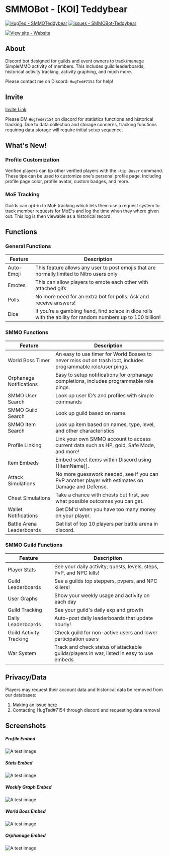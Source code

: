 # SMMOBot - [KOI] Teddybear
[![HugTed - SMMOTeddybear](https://img.shields.io/static/v1?label=HugTed&message=SMMOTeddybear&color=blue&logo=github)](https://github.com/sguo1123/SMMOBot-Teddybear/)
[![issues - SMMOBot-Teddybear](https://img.shields.io/github/issues/sguo1123/SMMOBot-Teddybear)](https://github.com/sguo1123/SMMOBot-Teddybear/issues)

[![View site - Website](https://img.shields.io/badge/View_site-GH_Pages-2ea44f?style=for-the-badge)](https://simplemmo.me/)

## About
Discord bot designed for guilds and event owners to track/manage SimpleMMO activity of members. This includes guild leaderboards, historical activity tracking, activity graphing, and much more.

Please contact me on Discord: `HugTed#7154` for help!

## Invite
[Invite Link](https://gluebear.xyz/invite)

Please DM `HugTed#7154` on discord for statistics functions and historical tracking. Due to data collection and storage concerns, tracking functions requiring data storage will require initial setup sequence.

## What's New!
### Profile Customization
Verified players can tip other verified players with the `~tip @user` command. These tips can be used to customize one's personal profile page. Including profile page color, profile avatar, custom badges, and more.

### MoE Tracking
Guilds can opt-in to MoE tracking which lets them use a request system to track member requests for MoE's and log the time when they where given out. This log is then viewable as a historical record.

## Functions
### General Functions
| **Feature** | **Description** |
|--|--|
| Auto-Emoji | This feature allows any user to post emojis that are normally limited to Nitro users only |
| Emotes | This can allow players to emote each other with attached gifs |
| Polls | No more need for an extra bot for polls. Ask and receive answers! |
| Dice | If you’re a gambling fiend, find solace in dice rolls with the ability for random numbers up to 100 billion! |

### SMMO Functions
| **Feature** | **Description** |
|--|--|
| World Boss Timer | An easy to use timer for World Bosses to never miss out on trash loot, includes programmable role/user pings. |
| Orphanage Notifications | Easy to setup notifications for orphanage completions, includes programmable role pings. |
| SMMO User Search | Look up user ID’s and profiles with simple commands |
| SMMO Guild Search | Look up guild based on name. |
| SMMO Item Search | Look up item based on names, type, level, and other characteristics |
| Profile Linking | Link your own SMMO account to access current data such as HP, gold, Safe Mode, and more! |
| Item Embeds | Embed select items within Discord using [[ItemName]]. |
| Attack Simulations | No more guesswork needed, see if you can PvP another player with estimates on Damage and Defense. |
| Chest Simulations | Take a chance with chests but first, see what possible outcomes you can get. |
| Wallet Notifications | Get DM'd when you have too many money on your player. |
| Battle Arena Leaderboards | Get list of top 10 players per battle arena in discord. |

### SMMO Guild Functions
| **Feature** | **Description** |
|--|--|
| Player Stats | See your daily activity; quests, levels, steps, PvP, and NPC kills! |
| Guild Leaderboards | See a guilds top steppers, pvpers, and NPC killers! |
| User Graphs | Show your weekly usage and activity on each day |
| Guild Tracking | See your guild's daily exp and growth |
| Daily Leaderboards | Auto-post daily leaderboards that update hourly! |
| Guild Activity Tracking | Check guild for non-active users and lower participation users |
| War System | Track and check status of attackable guilds/players in war, listed in easy to use embeds |

## Privacy/Data
Players may request their account data and historical data be removed from our databases: 
1. Making an issue [here](https://github.com/sguo1123/SMMOBot-Teddybear/issues)
2. Contacting HugTed#7154 through discord and requesting data removal

## Screenshots
##### Profile Embed
![A test image](https://gluebear.xyz/images/Teddybear6.png)

##### Stats Embed
![A test image](https://gluebear.xyz/images/Teddybear2.png)

##### Weekly Graph Embed
![A test image](https://gluebear.xyz/images/Teddybear3.png)

##### World Boss Embed
![A test image](https://gluebear.xyz/images/Teddybear4.png)

##### Orphanage Embed
![A test image](https://gluebear.xyz/images/Teddybear5.png)
